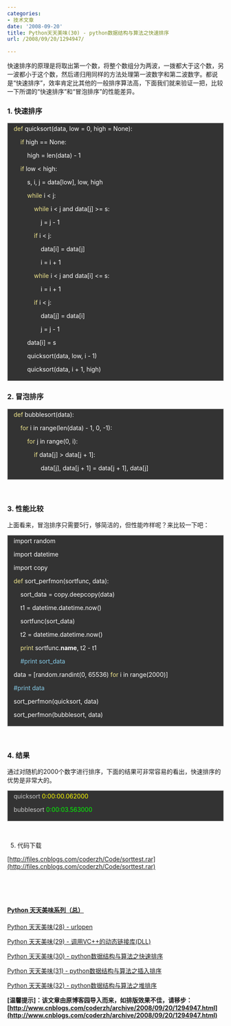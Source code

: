 ```yaml
---
categories:
- 技术文章
date: '2008-09-20'
title: Python天天美味(30) - python数据结构与算法之快速排序
url: /2008/09/20/1294947/

---
```



快速排序的原理是将取出第一个数，将整个数组分为两波，一拨都大于这个数，另一波都小于这个数，然后递归用同样的方法处理第一波数字和第二波数字。都说是&#8220;快速排序&#8221;，效率肯定比其他的一般排序算法高，下面我们就来验证一把，比较一下所谓的&#8220;快速排序&#8221;和&#8220;冒泡排序&#8221;的性能差异。

### 1. 快速排序

<div style="border: 1px solid #cccccc; padding: 4px 5px 4px 14px; background-color: #333333; color: #cccccc;"><span style="color: #f0e68c;">def</span> <span style="color: #ffffff;">quicksort</span><span style="color: #ffffff;">(</span><span style="color: #ffffff;">data</span><span style="color: #ffffff;">,</span> <span style="color: #ffffff;">low</span> <span style="color: #ffffff;">=</span> <span style="color: #ffffff;">0</span><span style="color: #ffffff;">,</span> <span style="color: #ffffff;">high</span> <span style="color: #ffffff;">=</span> <span style="color: #ffffff;">None</span><span style="color: #ffffff;">):</span>

<span style="color: #ffffff;">&nbsp;&nbsp;&nbsp; </span><span style="color: #f0e68c;">if</span> <span style="color: #ffffff;">high</span> <span style="color: #ffffff;">==</span> <span style="color: #ffffff;">None</span><span style="color: #ffffff;">:</span>

<span style="color: #ffffff;">&nbsp;&nbsp;&nbsp;&nbsp;&nbsp;&nbsp;&nbsp; </span><span style="color: #ffffff;">high</span> <span style="color: #ffffff;">=</span> <span style="color: #ffffff;">len</span><span style="color: #ffffff;">(</span><span style="color: #ffffff;">data</span><span style="color: #ffffff;">)</span> <span style="color: #ffffff;">-</span> <span style="color: #ffffff;">1</span>

<span style="color: #ffffff;">&nbsp;&nbsp;&nbsp; </span><span style="color: #f0e68c;">if</span> <span style="color: #ffffff;">low</span> <span style="color: #ffffff;">&lt;</span> <span style="color: #ffffff;">high</span><span style="color: #ffffff;">:</span>

<span style="color: #ffffff;">&nbsp;&nbsp;&nbsp;&nbsp;&nbsp;&nbsp;&nbsp; </span><span style="color: #ffffff;">s</span><span style="color: #ffffff;">,</span> <span style="color: #ffffff;">i</span><span style="color: #ffffff;">,</span> <span style="color: #ffffff;">j</span> <span style="color: #ffffff;">=</span> <span style="color: #ffffff;">data</span><span style="color: #ffffff;">[</span><span style="color: #ffffff;">low</span><span style="color: #ffffff;">],</span> <span style="color: #ffffff;">low</span><span style="color: #ffffff;">,</span> <span style="color: #ffffff;">high</span>

<span style="color: #ffffff;">&nbsp;&nbsp;&nbsp;&nbsp;&nbsp;&nbsp;&nbsp; </span><span style="color: #f0e68c;">while</span> <span style="color: #ffffff;">i</span> <span style="color: #ffffff;">&lt;</span> <span style="color: #ffffff;">j</span><span style="color: #ffffff;">:</span>

<span style="color: #ffffff;">&nbsp;&nbsp;&nbsp;&nbsp;&nbsp;&nbsp;&nbsp;&nbsp;&nbsp;&nbsp;&nbsp; </span><span style="color: #f0e68c;">while</span> <span style="color: #ffffff;">i</span> <span style="color: #ffffff;">&lt;</span> <span style="color: #ffffff;">j</span> <span style="color: #ffffff;">and</span> <span style="color: #ffffff;">data</span><span style="color: #ffffff;">[</span><span style="color: #ffffff;">j</span><span style="color: #ffffff;">]</span> <span style="color: #ffffff;">&gt;=</span> <span style="color: #ffffff;">s</span><span style="color: #ffffff;">:</span>

<span style="color: #ffffff;">&nbsp;&nbsp;&nbsp;&nbsp;&nbsp;&nbsp;&nbsp;&nbsp;&nbsp;&nbsp;&nbsp;&nbsp;&nbsp;&nbsp;&nbsp; </span><span style="color: #ffffff;">j</span> <span style="color: #ffffff;">=</span> <span style="color: #ffffff;">j</span> <span style="color: #ffffff;">-</span> <span style="color: #ffffff;">1</span>

<span style="color: #ffffff;">&nbsp;&nbsp;&nbsp;&nbsp;&nbsp;&nbsp;&nbsp;&nbsp;&nbsp;&nbsp;&nbsp; </span><span style="color: #f0e68c;">if</span> <span style="color: #ffffff;">i</span> <span style="color: #ffffff;">&lt;</span> <span style="color: #ffffff;">j</span><span style="color: #ffffff;">:</span>

<span style="color: #ffffff;">&nbsp;&nbsp;&nbsp;&nbsp;&nbsp;&nbsp;&nbsp;&nbsp;&nbsp;&nbsp;&nbsp;&nbsp;&nbsp;&nbsp;&nbsp; </span><span style="color: #ffffff;">data</span><span style="color: #ffffff;">[</span><span style="color: #ffffff;">i</span><span style="color: #ffffff;">]</span> <span style="color: #ffffff;">=</span> <span style="color: #ffffff;">data</span><span style="color: #ffffff;">[</span><span style="color: #ffffff;">j</span><span style="color: #ffffff;">]</span>

<span style="color: #ffffff;">&nbsp;&nbsp;&nbsp;&nbsp;&nbsp;&nbsp;&nbsp;&nbsp;&nbsp;&nbsp;&nbsp;&nbsp;&nbsp;&nbsp;&nbsp; </span><span style="color: #ffffff;">i</span> <span style="color: #ffffff;">=</span> <span style="color: #ffffff;">i</span> <span style="color: #ffffff;">+</span> <span style="color: #ffffff;">1</span>

<span style="color: #ffffff;">&nbsp;&nbsp;&nbsp;&nbsp;&nbsp;&nbsp;&nbsp;&nbsp;&nbsp;&nbsp;&nbsp; </span><span style="color: #f0e68c;">while</span> <span style="color: #ffffff;">i</span> <span style="color: #ffffff;">&lt;</span> <span style="color: #ffffff;">j</span> <span style="color: #ffffff;">and</span> <span style="color: #ffffff;">data</span><span style="color: #ffffff;">[</span><span style="color: #ffffff;">i</span><span style="color: #ffffff;">]</span> <span style="color: #ffffff;">&lt;=</span> <span style="color: #ffffff;">s</span><span style="color: #ffffff;">:</span>

<span style="color: #ffffff;">&nbsp;&nbsp;&nbsp;&nbsp;&nbsp;&nbsp;&nbsp;&nbsp;&nbsp;&nbsp;&nbsp;&nbsp;&nbsp;&nbsp;&nbsp; </span><span style="color: #ffffff;">i</span> <span style="color: #ffffff;">=</span> <span style="color: #ffffff;">i</span> <span style="color: #ffffff;">+</span> <span style="color: #ffffff;">1</span>

<span style="color: #ffffff;">&nbsp;&nbsp;&nbsp;&nbsp;&nbsp;&nbsp;&nbsp;&nbsp;&nbsp;&nbsp;&nbsp; </span><span style="color: #f0e68c;">if</span> <span style="color: #ffffff;">i</span> <span style="color: #ffffff;">&lt;</span> <span style="color: #ffffff;">j</span><span style="color: #ffffff;">:</span>

<span style="color: #ffffff;">&nbsp;&nbsp;&nbsp;&nbsp;&nbsp;&nbsp;&nbsp;&nbsp;&nbsp;&nbsp;&nbsp;&nbsp;&nbsp;&nbsp;&nbsp; </span><span style="color: #ffffff;">data</span><span style="color: #ffffff;">[</span><span style="color: #ffffff;">j</span><span style="color: #ffffff;">]</span> <span style="color: #ffffff;">=</span> <span style="color: #ffffff;">data</span><span style="color: #ffffff;">[</span><span style="color: #ffffff;">i</span><span style="color: #ffffff;">]</span>

<span style="color: #ffffff;">&nbsp;&nbsp;&nbsp;&nbsp;&nbsp;&nbsp;&nbsp;&nbsp;&nbsp;&nbsp;&nbsp;&nbsp;&nbsp;&nbsp;&nbsp; </span><span style="color: #ffffff;">j</span> <span style="color: #ffffff;">=</span> <span style="color: #ffffff;">j</span> <span style="color: #ffffff;">-</span> <span style="color: #ffffff;">1</span>

<span style="color: #ffffff;">&nbsp;&nbsp;&nbsp;&nbsp;&nbsp;&nbsp;&nbsp; </span><span style="color: #ffffff;">data</span><span style="color: #ffffff;">[</span><span style="color: #ffffff;">i</span><span style="color: #ffffff;">]</span> <span style="color: #ffffff;">=</span> <span style="color: #ffffff;">s</span>

<span style="color: #ffffff;">&nbsp;&nbsp;&nbsp;&nbsp;&nbsp;&nbsp;&nbsp; </span><span style="color: #ffffff;">quicksort</span><span style="color: #ffffff;">(</span><span style="color: #ffffff;">data</span><span style="color: #ffffff;">,</span> <span style="color: #ffffff;">low</span><span style="color: #ffffff;">,</span> <span style="color: #ffffff;">i</span> <span style="color: #ffffff;">-</span> <span style="color: #ffffff;">1</span><span style="color: #ffffff;">)</span>

<span style="color: #ffffff;">&nbsp;&nbsp;&nbsp;&nbsp;&nbsp;&nbsp;&nbsp; </span><span style="color: #ffffff;">quicksort</span><span style="color: #ffffff;">(</span><span style="color: #ffffff;">data</span><span style="color: #ffffff;">,</span> <span style="color: #ffffff;">i</span> <span style="color: #ffffff;">+</span> <span style="color: #ffffff;">1</span><span style="color: #ffffff;">,</span> <span style="color: #ffffff;">high</span><span style="color: #ffffff;">)</span></div>

### 2. 冒泡排序

<div style="border: 1px solid #cccccc; padding: 4px 5px 4px 14px; background-color: #333333; color: #cccccc;"><span style="color: #f0e68c;">def</span> <span style="color: #ffffff;">bubblesort</span><span style="color: #ffffff;">(</span><span style="color: #ffffff;">data</span><span style="color: #ffffff;">):</span>

<span style="color: #ffffff;">&nbsp;&nbsp;&nbsp; </span><span style="color: #f0e68c;">for</span> <span style="color: #ffffff;">i</span> <span style="color: #ffffff;">in</span> <span style="color: #ffffff;">range</span><span style="color: #ffffff;">(</span><span style="color: #ffffff;">len</span><span style="color: #ffffff;">(</span><span style="color: #ffffff;">data</span><span style="color: #ffffff;">)</span> <span style="color: #ffffff;">-</span> <span style="color: #ffffff;">1</span><span style="color: #ffffff;">,</span> <span style="color: #ffffff;">0</span><span style="color: #ffffff;">,</span> <span style="color: #ffffff;">-</span><span style="color: #ffffff;">1</span><span style="color: #ffffff;">):</span>

<span style="color: #ffffff;">&nbsp;&nbsp;&nbsp;&nbsp;&nbsp;&nbsp;&nbsp; </span><span style="color: #f0e68c;">for</span> <span style="color: #ffffff;">j</span> <span style="color: #ffffff;">in</span> <span style="color: #ffffff;">range</span><span style="color: #ffffff;">(</span><span style="color: #ffffff;">0</span><span style="color: #ffffff;">,</span> <span style="color: #ffffff;">i</span><span style="color: #ffffff;">):</span>

<span style="color: #ffffff;">&nbsp;&nbsp;&nbsp;&nbsp;&nbsp;&nbsp;&nbsp;&nbsp;&nbsp;&nbsp;&nbsp; </span><span style="color: #f0e68c;">if</span> <span style="color: #ffffff;">data</span><span style="color: #ffffff;">[</span><span style="color: #ffffff;">j</span><span style="color: #ffffff;">]</span> <span style="color: #ffffff;">&gt;</span> <span style="color: #ffffff;">data</span><span style="color: #ffffff;">[</span><span style="color: #ffffff;">j</span> <span style="color: #ffffff;">+</span> <span style="color: #ffffff;">1</span><span style="color: #ffffff;">]:</span>

<span style="color: #ffffff;">&nbsp;&nbsp;&nbsp;&nbsp;&nbsp;&nbsp;&nbsp;&nbsp;&nbsp;&nbsp;&nbsp;&nbsp;&nbsp;&nbsp;&nbsp; </span><span style="color: #ffffff;">data</span><span style="color: #ffffff;">[</span><span style="color: #ffffff;">j</span><span style="color: #ffffff;">],</span> <span style="color: #ffffff;">data</span><span style="color: #ffffff;">[</span><span style="color: #ffffff;">j</span> <span style="color: #ffffff;">+</span> <span style="color: #ffffff;">1</span><span style="color: #ffffff;">]</span> <span style="color: #ffffff;">=</span> <span style="color: #ffffff;">data</span><span style="color: #ffffff;">[</span><span style="color: #ffffff;">j</span> <span style="color: #ffffff;">+</span> <span style="color: #ffffff;">1</span><span style="color: #ffffff;">],</span> <span style="color: #ffffff;">data</span><span style="color: #ffffff;">[</span><span style="color: #ffffff;">j</span><span style="color: #ffffff;">]</span></div>

&nbsp;

### 3. 性能比较 

上面看来，冒泡排序只需要5行，够简洁的，但性能咋样呢？来比较一下吧：

<div style="border: 1px solid #cccccc; padding: 4px 5px 4px 14px; background-color: #333333; color: #cccccc;"><span style="color: #ffffff;">import</span> <span style="color: #ffffff;">random</span>

<span style="color: #ffffff;">import</span> <span style="color: #ffffff;">datetime</span>

<span style="color: #ffffff;">import</span> <span style="color: #ffffff;">copy</span>

<span style="color: #f0e68c;">def</span> <span style="color: #ffffff;">sort_perfmon</span><span style="color: #ffffff;">(</span><span style="color: #ffffff;">sortfunc</span><span style="color: #ffffff;">,</span> <span style="color: #ffffff;">data</span><span style="color: #ffffff;">):</span>

<span style="color: #ffffff;">&nbsp;&nbsp;&nbsp; </span><span style="color: #ffffff;">sort_data</span> <span style="color: #ffffff;">=</span> <span style="color: #ffffff;">copy</span><span style="color: #ffffff;">.</span><span style="color: #ffffff;">deepcopy</span><span style="color: #ffffff;">(</span><span style="color: #ffffff;">data</span><span style="color: #ffffff;">)</span>

<span style="color: #ffffff;">&nbsp;&nbsp;&nbsp; </span><span style="color: #ffffff;">t1</span> <span style="color: #ffffff;">=</span> <span style="color: #ffffff;">datetime</span><span style="color: #ffffff;">.</span><span style="color: #ffffff;">datetime</span><span style="color: #ffffff;">.</span><span style="color: #ffffff;">now</span><span style="color: #ffffff;">()</span>

<span style="color: #ffffff;">&nbsp;&nbsp;&nbsp; </span><span style="color: #ffffff;">sortfunc</span><span style="color: #ffffff;">(</span><span style="color: #ffffff;">sort_data</span><span style="color: #ffffff;">)</span>

<span style="color: #ffffff;">&nbsp;&nbsp;&nbsp; </span><span style="color: #ffffff;">t2</span> <span style="color: #ffffff;">=</span> <span style="color: #ffffff;">datetime</span><span style="color: #ffffff;">.</span><span style="color: #ffffff;">datetime</span><span style="color: #ffffff;">.</span><span style="color: #ffffff;">now</span><span style="color: #ffffff;">()</span>

<span style="color: #ffffff;">&nbsp;&nbsp;&nbsp; </span><span style="color: #f0e68c;">print</span> <span style="color: #ffffff;">sortfunc</span><span style="color: #ffffff;">.</span><span style="color: #ffffff;">__name__</span><span style="color: #ffffff;">,</span> <span style="color: #ffffff;">t2</span> <span style="color: #ffffff;">-</span> <span style="color: #ffffff;">t1</span>

<span style="color: #ffffff;">&nbsp;&nbsp;&nbsp; </span><span style="color: #87ceeb;">#print sort_data</span>

<span style="color: #ffffff;">data</span> <span style="color: #ffffff;">=</span> <span style="color: #ffffff;">[</span><span style="color: #ffffff;">random</span><span style="color: #ffffff;">.</span><span style="color: #ffffff;">randint</span><span style="color: #ffffff;">(</span><span style="color: #ffffff;">0</span><span style="color: #ffffff;">,</span> <span style="color: #ffffff;">65536</span><span style="color: #ffffff;">)</span> <span style="color: #f0e68c;">for</span> <span style="color: #ffffff;">i</span> <span style="color: #ffffff;">in</span> <span style="color: #ffffff;">range</span><span style="color: #ffffff;">(</span><span style="color: #ffffff;">2000</span><span style="color: #ffffff;">)]</span>

<span style="color: #87ceeb;">#print data</span>

<span style="color: #ffffff;">sort_perfmon</span><span style="color: #ffffff;">(</span><span style="color: #ffffff;">quicksort</span><span style="color: #ffffff;">,</span> <span style="color: #ffffff;">data</span><span style="color: #ffffff;">)</span>

<span style="color: #ffffff;">sort_perfmon</span><span style="color: #ffffff;">(</span><span style="color: #ffffff;">bubblesort</span><span style="color: #ffffff;">,</span> <span style="color: #ffffff;">data</span><span style="color: #ffffff;">)</span></div>

&nbsp;

### 4. 结果

通过对随机的2000个数字进行排序，下面的结果可非常容易的看出，快速排序的优势是非常大的。

<div style="border: 1px solid #cccccc; padding: 4px 5px 4px 14px; background-color: #333333; color: #cccccc;">quicksort <span style="color: #ffff00;">0:00:00.062000</span>

bubblesort <span style="color: #00ff00;">0:00:03.563000</span></div>

&nbsp;

5. 代码下载
  
[http://files.cnblogs.com/coderzh/Code/sorttest.rar](http://files.cnblogs.com/coderzh/Code/sorttest.rar)&nbsp;

&nbsp;

&nbsp;

#### [Python    天天美味系列（总）](http://www.cnblogs.com/coderzh/archive/2008/07/08/pythoncookbook.html)
  
[Python      天天美味(28) - urlopen](http://www.cnblogs.com/coderzh/archive/2008/06/07/1215657.html)&nbsp;&nbsp; &nbsp;
  
[Python      天天美味(29) - 调用VC++的动态链接库(DLL)](http://www.cnblogs.com/coderzh/archive/2008/07/23/1249919.html)&nbsp;
  
[Python      天天美味(30) - python数据结构与算法之快速排序](http://www.cnblogs.com/coderzh/archive/2008/09/20/1294947.html)&nbsp;
  
[Python      天天美味(31) - python数据结构与算法之插入排序](http://www.cnblogs.com/coderzh/archive/2008/09/21/1295434.html)&nbsp;
  
[Python      天天美味(32) - python数据结构与算法之堆排序](http://www.cnblogs.com/coderzh/archive/2008/09/22/1296195.html)&nbsp;


**[温馨提示]：该文章由原博客园导入而来，如排版效果不佳，请移步：[http://www.cnblogs.com/coderzh/archive/2008/09/20/1294947.html](http://www.cnblogs.com/coderzh/archive/2008/09/20/1294947.html)**